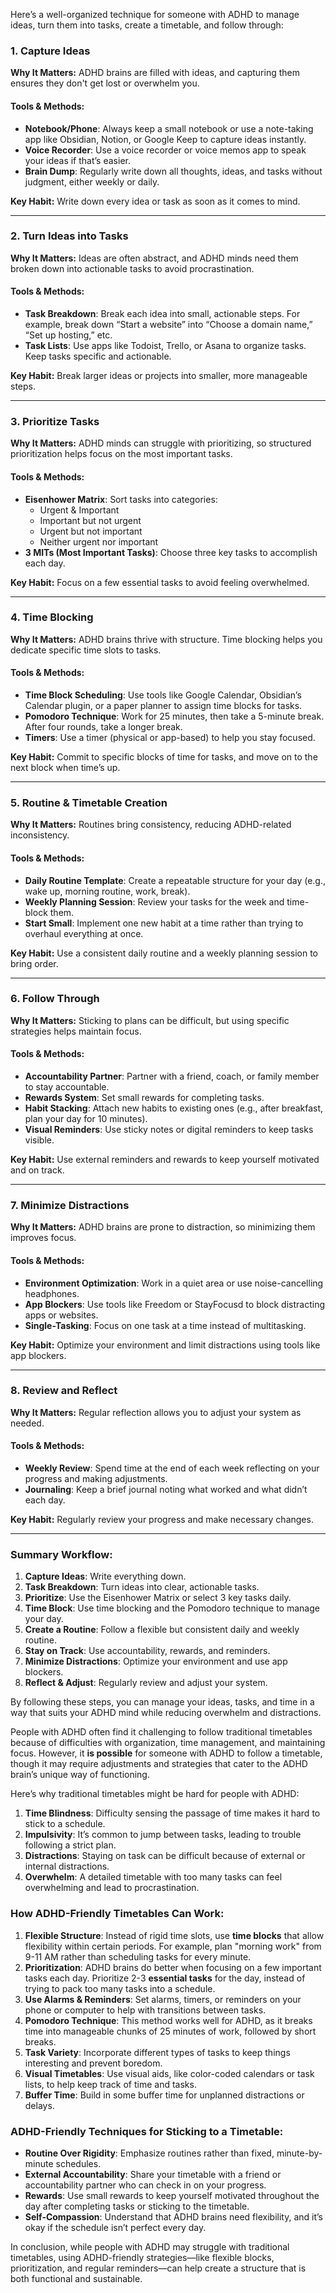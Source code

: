 Here’s a well-organized technique for someone with ADHD to manage ideas, turn them into tasks, create a timetable, and follow through:

### 1. **Capture Ideas**

**Why It Matters:** ADHD brains are filled with ideas, and capturing them ensures they don't get lost or overwhelm you.

#### Tools & Methods:
- **Notebook/Phone**: Always keep a small notebook or use a note-taking app like Obsidian, Notion, or Google Keep to capture ideas instantly.
- **Voice Recorder**: Use a voice recorder or voice memos app to speak your ideas if that’s easier.
- **Brain Dump**: Regularly write down all thoughts, ideas, and tasks without judgment, either weekly or daily.

**Key Habit:** Write down every idea or task as soon as it comes to mind.

---

### 2. **Turn Ideas into Tasks**

**Why It Matters:** Ideas are often abstract, and ADHD minds need them broken down into actionable tasks to avoid procrastination.

#### Tools & Methods:
- **Task Breakdown**: Break each idea into small, actionable steps. For example, break down “Start a website” into “Choose a domain name,” “Set up hosting,” etc.
- **Task Lists**: Use apps like Todoist, Trello, or Asana to organize tasks. Keep tasks specific and actionable.

**Key Habit:** Break larger ideas or projects into smaller, more manageable steps.

---

### 3. **Prioritize Tasks**

**Why It Matters:** ADHD minds can struggle with prioritizing, so structured prioritization helps focus on the most important tasks.

#### Tools & Methods:
- **Eisenhower Matrix**: Sort tasks into categories: 
  - Urgent & Important
  - Important but not urgent
  - Urgent but not important
  - Neither urgent nor important
- **3 MITs (Most Important Tasks)**: Choose three key tasks to accomplish each day.

**Key Habit:** Focus on a few essential tasks to avoid feeling overwhelmed.

---

### 4. **Time Blocking**

**Why It Matters:** ADHD brains thrive with structure. Time blocking helps you dedicate specific time slots to tasks.

#### Tools & Methods:
- **Time Block Scheduling**: Use tools like Google Calendar, Obsidian’s Calendar plugin, or a paper planner to assign time blocks for tasks.
- **Pomodoro Technique**: Work for 25 minutes, then take a 5-minute break. After four rounds, take a longer break.
- **Timers**: Use a timer (physical or app-based) to help you stay focused.

**Key Habit:** Commit to specific blocks of time for tasks, and move on to the next block when time’s up.

---

### 5. **Routine & Timetable Creation**

**Why It Matters:** Routines bring consistency, reducing ADHD-related inconsistency.

#### Tools & Methods:
- **Daily Routine Template**: Create a repeatable structure for your day (e.g., wake up, morning routine, work, break).
- **Weekly Planning Session**: Review your tasks for the week and time-block them.
- **Start Small**: Implement one new habit at a time rather than trying to overhaul everything at once.

**Key Habit:** Use a consistent daily routine and a weekly planning session to bring order.

---

### 6. **Follow Through**

**Why It Matters:** Sticking to plans can be difficult, but using specific strategies helps maintain focus.

#### Tools & Methods:
- **Accountability Partner**: Partner with a friend, coach, or family member to stay accountable.
- **Rewards System**: Set small rewards for completing tasks.
- **Habit Stacking**: Attach new habits to existing ones (e.g., after breakfast, plan your day for 10 minutes).
- **Visual Reminders**: Use sticky notes or digital reminders to keep tasks visible.

**Key Habit:** Use external reminders and rewards to keep yourself motivated and on track.

---

### 7. **Minimize Distractions**

**Why It Matters:** ADHD brains are prone to distraction, so minimizing them improves focus.

#### Tools & Methods:
- **Environment Optimization**: Work in a quiet area or use noise-cancelling headphones.
- **App Blockers**: Use tools like Freedom or StayFocusd to block distracting apps or websites.
- **Single-Tasking**: Focus on one task at a time instead of multitasking.

**Key Habit:** Optimize your environment and limit distractions using tools like app blockers.

---

### 8. **Review and Reflect**

**Why It Matters:** Regular reflection allows you to adjust your system as needed.

#### Tools & Methods:
- **Weekly Review**: Spend time at the end of each week reflecting on your progress and making adjustments.
- **Journaling**: Keep a brief journal noting what worked and what didn’t each day.

**Key Habit:** Regularly review your progress and make necessary changes.

---

### **Summary Workflow:**
1. **Capture Ideas**: Write everything down.
2. **Task Breakdown**: Turn ideas into clear, actionable tasks.
3. **Prioritize**: Use the Eisenhower Matrix or select 3 key tasks daily.
4. **Time Block**: Use time blocking and the Pomodoro technique to manage your day.
5. **Create a Routine**: Follow a flexible but consistent daily and weekly routine.
6. **Stay on Track**: Use accountability, rewards, and reminders.
7. **Minimize Distractions**: Optimize your environment and use app blockers.
8. **Reflect & Adjust**: Regularly review and adjust your system.

By following these steps, you can manage your ideas, tasks, and time in a way that suits your ADHD mind while reducing overwhelm and distractions.


People with ADHD often find it challenging to follow traditional timetables because of difficulties with organization, time management, and maintaining focus. However, it **is possible** for someone with ADHD to follow a timetable, though it may require adjustments and strategies that cater to the ADHD brain’s unique way of functioning.

Here’s why traditional timetables might be hard for people with ADHD:
1. **Time Blindness**: Difficulty sensing the passage of time makes it hard to stick to a schedule.
2. **Impulsivity**: It’s common to jump between tasks, leading to trouble following a strict plan.
3. **Distractions**: Staying on task can be difficult because of external or internal distractions.
4. **Overwhelm**: A detailed timetable with too many tasks can feel overwhelming and lead to procrastination.

### How ADHD-Friendly Timetables Can Work:
1. **Flexible Structure**: Instead of rigid time slots, use **time blocks** that allow flexibility within certain periods. For example, plan "morning work" from 9-11 AM rather than scheduling tasks for every minute.
2. **Prioritization**: ADHD brains do better when focusing on a few important tasks each day. Prioritize 2-3 **essential tasks** for the day, instead of trying to pack too many tasks into a schedule.
3. **Use Alarms & Reminders**: Set alarms, timers, or reminders on your phone or computer to help with transitions between tasks.
4. **Pomodoro Technique**: This method works well for ADHD, as it breaks time into manageable chunks of 25 minutes of work, followed by short breaks.
5. **Task Variety**: Incorporate different types of tasks to keep things interesting and prevent boredom.
6. **Visual Timetables**: Use visual aids, like color-coded calendars or task lists, to help keep track of time and tasks.
7. **Buffer Time**: Build in some buffer time for unplanned distractions or delays.

### ADHD-Friendly Techniques for Sticking to a Timetable:
- **Routine Over Rigidity**: Emphasize routines rather than fixed, minute-by-minute schedules.
- **External Accountability**: Share your timetable with a friend or accountability partner who can check in on your progress.
- **Rewards**: Use small rewards to keep yourself motivated throughout the day after completing tasks or sticking to the timetable.
- **Self-Compassion**: Understand that ADHD brains need flexibility, and it’s okay if the schedule isn’t perfect every day.

In conclusion, while people with ADHD may struggle with traditional timetables, using ADHD-friendly strategies—like flexible blocks, prioritization, and regular reminders—can help create a structure that is both functional and sustainable.


